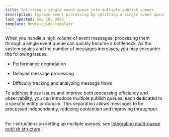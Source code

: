 ```yaml
---
title: Splitting a single event queue into multiple publish queues
description: Improve event processing by splitting a single event queue into multiple publish queues. Reduce bottlenecks, speed up processing, and enhance observability at scale.
last_updated: Sep 18, 2025
template: howto-guide-template
---
```


When you handle a high volume of event messages, processing them through a single event queue can quickly become a bottleneck. As the system scales and the number of messages increases, you may encounter the following issues:

- Performance degradation

- Delayed message processing

- Difficulty tracking and analyzing message flows

To address these issues and improve both processing efficiency and observability, you can introduce multiple publish queues, each dedicated to a specific entity or domain. This separation allows messages to be processed independently, reducing contention and improving throughput.

<!-- draw.io diagram -->
<div class="mxgraph" style="max-width:100%;border:1px solid transparent;" data-mxgraph="{&quot;highlight&quot;:&quot;#0000ff&quot;,&quot;nav&quot;:true,&quot;resize&quot;:true,&quot;dark-mode&quot;:&quot;auto&quot;,&quot;toolbar&quot;:&quot;zoom layers tags lightbox&quot;,&quot;edit&quot;:&quot;_blank&quot;,&quot;xml&quot;:&quot;&lt;mxfile host=\&quot;ac.draw.io\&quot; agent=\&quot;Mozilla/5.0 (Macintosh; Intel Mac OS X 10_15_7) AppleWebKit/537.36 (KHTML, like Gecko) Chrome/140.0.0.0 Safari/537.36\&quot; version=\&quot;28.2.3\&quot;&gt;\n  &lt;diagram id=\&quot;7OcbuDUcrvWmffeYAdIs\&quot; name=\&quot;Page-1\&quot;&gt;\n    &lt;mxGraphModel dx=\&quot;2066\&quot; dy=\&quot;1184\&quot; grid=\&quot;1\&quot; gridSize=\&quot;10\&quot; guides=\&quot;1\&quot; tooltips=\&quot;1\&quot; connect=\&quot;1\&quot; arrows=\&quot;1\&quot; fold=\&quot;1\&quot; page=\&quot;1\&quot; pageScale=\&quot;1\&quot; pageWidth=\&quot;827\&quot; pageHeight=\&quot;1169\&quot; math=\&quot;0\&quot; shadow=\&quot;0\&quot;&gt;\n      &lt;root&gt;\n        &lt;mxCell id=\&quot;0\&quot; /&gt;\n        &lt;mxCell id=\&quot;1\&quot; parent=\&quot;0\&quot; /&gt;\n        &lt;mxCell id=\&quot;IpyUoTzHNUqFgyhoeGnL-1\&quot; value=\&quot;\&quot; style=\&quot;rounded=0;whiteSpace=wrap;html=1;strokeColor=#33CCA6;\&quot; parent=\&quot;1\&quot; vertex=\&quot;1\&quot;&gt;\n          &lt;mxGeometry x=\&quot;824.1099999999999\&quot; y=\&quot;394\&quot; width=\&quot;760\&quot; height=\&quot;310\&quot; as=\&quot;geometry\&quot; /&gt;\n        &lt;/mxCell&gt;\n        &lt;mxCell id=\&quot;IpyUoTzHNUqFgyhoeGnL-2\&quot; value=\&quot;\&quot; style=\&quot;rounded=0;whiteSpace=wrap;html=1;dashed=1;strokeColor=#000000;fillColor=#33CCA6;fontColor=#333333;opacity=12;\&quot; parent=\&quot;1\&quot; vertex=\&quot;1\&quot;&gt;\n          &lt;mxGeometry x=\&quot;837.1099999999999\&quot; y=\&quot;432\&quot; width=\&quot;190\&quot; height=\&quot;178\&quot; as=\&quot;geometry\&quot; /&gt;\n        &lt;/mxCell&gt;\n        &lt;mxCell id=\&quot;IpyUoTzHNUqFgyhoeGnL-3\&quot; style=\&quot;edgeStyle=orthogonalEdgeStyle;rounded=0;orthogonalLoop=1;jettySize=auto;html=1;entryX=0;entryY=0.5;entryDx=0;entryDy=0;endArrow=classicThin;endFill=1;\&quot; parent=\&quot;1\&quot; source=\&quot;IpyUoTzHNUqFgyhoeGnL-4\&quot; target=\&quot;IpyUoTzHNUqFgyhoeGnL-14\&quot; edge=\&quot;1\&quot;&gt;\n          &lt;mxGeometry relative=\&quot;1\&quot; as=\&quot;geometry\&quot; /&gt;\n        &lt;/mxCell&gt;\n        &lt;mxCell id=\&quot;IpyUoTzHNUqFgyhoeGnL-4\&quot; value=\&quot;&amp;lt;font style=&amp;quot;&amp;quot;&amp;gt;&amp;lt;font face=&amp;quot;Helvetica&amp;quot; style=&amp;quot;font-size: 9px;&amp;quot;&amp;gt;Publish.Product Queue&amp;lt;/font&amp;gt;&amp;lt;br&amp;gt;&amp;lt;/font&amp;gt;\&quot; style=\&quot;rounded=1;whiteSpace=wrap;html=1;fillColor=#33CCA6;strokeColor=none;fontColor=#000000;\&quot; parent=\&quot;1\&quot; vertex=\&quot;1\&quot;&gt;\n          &lt;mxGeometry x=\&quot;1115.1100000000001\&quot; y=\&quot;456.5\&quot; width=\&quot;130\&quot; height=\&quot;30\&quot; as=\&quot;geometry\&quot; /&gt;\n        &lt;/mxCell&gt;\n        &lt;mxCell id=\&quot;IpyUoTzHNUqFgyhoeGnL-5\&quot; style=\&quot;edgeStyle=orthogonalEdgeStyle;rounded=0;orthogonalLoop=1;jettySize=auto;html=1;entryX=0;entryY=0.5;entryDx=0;entryDy=0;endArrow=classicThin;endFill=1;exitX=1;exitY=0.5;exitDx=0;exitDy=0;\&quot; parent=\&quot;1\&quot; source=\&quot;IpyUoTzHNUqFgyhoeGnL-6\&quot; edge=\&quot;1\&quot;&gt;\n          &lt;mxGeometry relative=\&quot;1\&quot; as=\&quot;geometry\&quot;&gt;\n            &lt;mxPoint x=\&quot;1015.1100000000001\&quot; y=\&quot;468.5\&quot; as=\&quot;sourcePoint\&quot; /&gt;\n            &lt;mxPoint x=\&quot;1115.1100000000001\&quot; y=\&quot;468.5\&quot; as=\&quot;targetPoint\&quot; /&gt;\n          &lt;/mxGeometry&gt;\n        &lt;/mxCell&gt;\n        &lt;mxCell id=\&quot;IpyUoTzHNUqFgyhoeGnL-6\&quot; value=\&quot;&amp;lt;font style=&amp;quot;&amp;quot;&amp;gt;&amp;lt;font style=&amp;quot;font-size: 9px;&amp;quot;&amp;gt;EventMessage&amp;lt;br&amp;gt;&amp;lt;/font&amp;gt;&amp;lt;font style=&amp;quot;font-size: 8px;&amp;quot; face=&amp;quot;Courier New&amp;quot;&amp;gt;&amp;lt;b&amp;gt;&amp;amp;lt;ProductStorageListner.php&amp;amp;gt;&amp;lt;/b&amp;gt;&amp;lt;/font&amp;gt;&amp;lt;br&amp;gt;&amp;lt;/font&amp;gt;\&quot; style=\&quot;rounded=1;whiteSpace=wrap;html=1;fillColor=#33CCA6;strokeColor=none;fontColor=#000000;\&quot; parent=\&quot;1\&quot; vertex=\&quot;1\&quot;&gt;\n          &lt;mxGeometry x=\&quot;857.1100000000001\&quot; y=\&quot;449\&quot; width=\&quot;150\&quot; height=\&quot;41\&quot; as=\&quot;geometry\&quot; /&gt;\n        &lt;/mxCell&gt;\n        &lt;mxCell id=\&quot;IpyUoTzHNUqFgyhoeGnL-7\&quot; value=\&quot;&amp;lt;font style=&amp;quot;font-size: 7px;&amp;quot;&amp;gt;Chunk Size: 100&amp;lt;/font&amp;gt;\&quot; style=\&quot;text;html=1;strokeColor=none;fillColor=none;align=center;verticalAlign=middle;whiteSpace=wrap;rounded=0;\&quot; parent=\&quot;1\&quot; vertex=\&quot;1\&quot;&gt;\n          &lt;mxGeometry x=\&quot;1105.1100000000001\&quot; y=\&quot;539.6600000000001\&quot; width=\&quot;70\&quot; height=\&quot;19.09\&quot; as=\&quot;geometry\&quot; /&gt;\n        &lt;/mxCell&gt;\n        &lt;mxCell id=\&quot;IpyUoTzHNUqFgyhoeGnL-8\&quot; style=\&quot;edgeStyle=orthogonalEdgeStyle;rounded=0;orthogonalLoop=1;jettySize=auto;html=1;entryX=0;entryY=0.5;entryDx=0;entryDy=0;endArrow=classicThin;endFill=1;exitX=1;exitY=0.5;exitDx=0;exitDy=0;\&quot; parent=\&quot;1\&quot; source=\&quot;IpyUoTzHNUqFgyhoeGnL-9\&quot; edge=\&quot;1\&quot;&gt;\n          &lt;mxGeometry relative=\&quot;1\&quot; as=\&quot;geometry\&quot;&gt;\n            &lt;mxPoint x=\&quot;1015.1100000000001\&quot; y=\&quot;568.5087719298244\&quot; as=\&quot;sourcePoint\&quot; /&gt;\n            &lt;mxPoint x=\&quot;1115.1100000000001\&quot; y=\&quot;568.7499999999999\&quot; as=\&quot;targetPoint\&quot; /&gt;\n          &lt;/mxGeometry&gt;\n        &lt;/mxCell&gt;\n        &lt;mxCell id=\&quot;IpyUoTzHNUqFgyhoeGnL-9\&quot; value=\&quot;&amp;lt;font style=&amp;quot;&amp;quot;&amp;gt;&amp;lt;font style=&amp;quot;font-size: 9px;&amp;quot;&amp;gt;EventMessage&amp;lt;br&amp;gt;&amp;lt;/font&amp;gt;&amp;lt;font style=&amp;quot;font-size: 8px;&amp;quot; face=&amp;quot;Courier New&amp;quot;&amp;gt;&amp;lt;b&amp;gt;&amp;amp;lt;PriceStorageListner.php&amp;amp;gt;&amp;lt;/b&amp;gt;&amp;lt;/font&amp;gt;&amp;lt;br&amp;gt;&amp;lt;/font&amp;gt;\&quot; style=\&quot;rounded=1;whiteSpace=wrap;html=1;fillColor=#33CCA6;strokeColor=none;fontColor=#000000;\&quot; parent=\&quot;1\&quot; vertex=\&quot;1\&quot;&gt;\n          &lt;mxGeometry x=\&quot;857.1100000000001\&quot; y=\&quot;549\&quot; width=\&quot;150\&quot; height=\&quot;41\&quot; as=\&quot;geometry\&quot; /&gt;\n        &lt;/mxCell&gt;\n        &lt;mxCell id=\&quot;IpyUoTzHNUqFgyhoeGnL-10\&quot; style=\&quot;edgeStyle=orthogonalEdgeStyle;rounded=0;orthogonalLoop=1;jettySize=auto;html=1;entryX=0;entryY=0.5;entryDx=0;entryDy=0;endArrow=classicThin;endFill=1;\&quot; parent=\&quot;1\&quot; source=\&quot;IpyUoTzHNUqFgyhoeGnL-11\&quot; target=\&quot;IpyUoTzHNUqFgyhoeGnL-15\&quot; edge=\&quot;1\&quot;&gt;\n          &lt;mxGeometry relative=\&quot;1\&quot; as=\&quot;geometry\&quot; /&gt;\n        &lt;/mxCell&gt;\n        &lt;mxCell id=\&quot;IpyUoTzHNUqFgyhoeGnL-11\&quot; value=\&quot;&amp;lt;font style=&amp;quot;&amp;quot;&amp;gt;&amp;lt;font face=&amp;quot;Helvetica&amp;quot; style=&amp;quot;font-size: 9px;&amp;quot;&amp;gt;Publish.Price Queue&amp;lt;/font&amp;gt;&amp;lt;br&amp;gt;&amp;lt;/font&amp;gt;\&quot; style=\&quot;rounded=1;whiteSpace=wrap;html=1;fillColor=#33CCA6;strokeColor=none;fontColor=#000000;\&quot; parent=\&quot;1\&quot; vertex=\&quot;1\&quot;&gt;\n          &lt;mxGeometry x=\&quot;1115.1100000000001\&quot; y=\&quot;557.75\&quot; width=\&quot;130\&quot; height=\&quot;30\&quot; as=\&quot;geometry\&quot; /&gt;\n        &lt;/mxCell&gt;\n        &lt;mxCell id=\&quot;IpyUoTzHNUqFgyhoeGnL-12\&quot; value=\&quot;&amp;lt;font style=&amp;quot;&amp;quot;&amp;gt;&amp;lt;font face=&amp;quot;Helvetica&amp;quot; style=&amp;quot;font-size: 9px;&amp;quot;&amp;gt;Publish.Product.Error Queue&amp;lt;/font&amp;gt;&amp;lt;br&amp;gt;&amp;lt;/font&amp;gt;\&quot; style=\&quot;rounded=1;whiteSpace=wrap;html=1;fillColor=#f8cecc;strokeColor=#b85450;\&quot; parent=\&quot;1\&quot; vertex=\&quot;1\&quot;&gt;\n          &lt;mxGeometry x=\&quot;1285.1100000000001\&quot; y=\&quot;421\&quot; width=\&quot;130\&quot; height=\&quot;30\&quot; as=\&quot;geometry\&quot; /&gt;\n        &lt;/mxCell&gt;\n        &lt;mxCell id=\&quot;IpyUoTzHNUqFgyhoeGnL-13\&quot; value=\&quot;&amp;lt;font style=&amp;quot;&amp;quot;&amp;gt;&amp;lt;font face=&amp;quot;Helvetica&amp;quot; style=&amp;quot;font-size: 9px;&amp;quot;&amp;gt;Publish.Price.Error Queue&amp;lt;/font&amp;gt;&amp;lt;br&amp;gt;&amp;lt;/font&amp;gt;\&quot; style=\&quot;rounded=1;whiteSpace=wrap;html=1;fillColor=#f8cecc;strokeColor=#b85450;\&quot; parent=\&quot;1\&quot; vertex=\&quot;1\&quot;&gt;\n          &lt;mxGeometry x=\&quot;1285.1100000000001\&quot; y=\&quot;524\&quot; width=\&quot;130\&quot; height=\&quot;30\&quot; as=\&quot;geometry\&quot; /&gt;\n        &lt;/mxCell&gt;\n        &lt;mxCell id=\&quot;IpyUoTzHNUqFgyhoeGnL-14\&quot; value=\&quot;&amp;lt;font style=&amp;quot;&amp;quot;&amp;gt;&amp;lt;font face=&amp;quot;Helvetica&amp;quot; style=&amp;quot;font-size: 9px;&amp;quot;&amp;gt;Publish Sync Storage Queue&amp;lt;/font&amp;gt;&amp;lt;br&amp;gt;&amp;lt;/font&amp;gt;\&quot; style=\&quot;rounded=1;whiteSpace=wrap;html=1;fillColor=#33CCA6;strokeColor=none;fontColor=#000000;\&quot; parent=\&quot;1\&quot; vertex=\&quot;1\&quot;&gt;\n          &lt;mxGeometry x=\&quot;1445.1100000000001\&quot; y=\&quot;456.5\&quot; width=\&quot;130\&quot; height=\&quot;30\&quot; as=\&quot;geometry\&quot; /&gt;\n        &lt;/mxCell&gt;\n        &lt;mxCell id=\&quot;IpyUoTzHNUqFgyhoeGnL-15\&quot; value=\&quot;&amp;lt;font style=&amp;quot;&amp;quot;&amp;gt;&amp;lt;font face=&amp;quot;Helvetica&amp;quot; style=&amp;quot;font-size: 9px;&amp;quot;&amp;gt;Price Sync Storage Queue&amp;lt;/font&amp;gt;&amp;lt;br&amp;gt;&amp;lt;/font&amp;gt;\&quot; style=\&quot;rounded=1;whiteSpace=wrap;html=1;fillColor=#33CCA6;strokeColor=none;fontColor=#000000;\&quot; parent=\&quot;1\&quot; vertex=\&quot;1\&quot;&gt;\n          &lt;mxGeometry x=\&quot;1445.1100000000001\&quot; y=\&quot;557.75\&quot; width=\&quot;130\&quot; height=\&quot;30\&quot; as=\&quot;geometry\&quot; /&gt;\n        &lt;/mxCell&gt;\n        &lt;mxCell id=\&quot;IpyUoTzHNUqFgyhoeGnL-16\&quot; style=\&quot;edgeStyle=orthogonalEdgeStyle;rounded=0;orthogonalLoop=1;jettySize=auto;html=1;entryX=0;entryY=0.75;entryDx=0;entryDy=0;dashed=1;endArrow=classicThin;endFill=1;strokeColor=#999999;\&quot; parent=\&quot;1\&quot; source=\&quot;IpyUoTzHNUqFgyhoeGnL-18\&quot; target=\&quot;IpyUoTzHNUqFgyhoeGnL-4\&quot; edge=\&quot;1\&quot;&gt;\n          &lt;mxGeometry relative=\&quot;1\&quot; as=\&quot;geometry\&quot;&gt;\n            &lt;Array as=\&quot;points\&quot;&gt;\n              &lt;mxPoint x=\&quot;1037.1100000000001\&quot; y=\&quot;479\&quot; /&gt;\n            &lt;/Array&gt;\n          &lt;/mxGeometry&gt;\n        &lt;/mxCell&gt;\n        &lt;mxCell id=\&quot;IpyUoTzHNUqFgyhoeGnL-17\&quot; style=\&quot;edgeStyle=orthogonalEdgeStyle;rounded=0;orthogonalLoop=1;jettySize=auto;html=1;entryX=0;entryY=0.75;entryDx=0;entryDy=0;endArrow=classicThin;endFill=1;dashed=1;strokeColor=#999999;\&quot; parent=\&quot;1\&quot; source=\&quot;IpyUoTzHNUqFgyhoeGnL-18\&quot; target=\&quot;IpyUoTzHNUqFgyhoeGnL-11\&quot; edge=\&quot;1\&quot;&gt;\n          &lt;mxGeometry relative=\&quot;1\&quot; as=\&quot;geometry\&quot;&gt;\n            &lt;Array as=\&quot;points\&quot;&gt;\n              &lt;mxPoint x=\&quot;1037.1100000000001\&quot; y=\&quot;580\&quot; /&gt;\n            &lt;/Array&gt;\n          &lt;/mxGeometry&gt;\n        &lt;/mxCell&gt;\n        &lt;mxCell id=\&quot;IpyUoTzHNUqFgyhoeGnL-18\&quot; value=\&quot;&amp;lt;font style=&amp;quot;&amp;quot;&amp;gt;&amp;lt;font face=&amp;quot;Helvetica&amp;quot; style=&amp;quot;font-size: 9px;&amp;quot;&amp;gt;Publisher.Retry Queue&amp;lt;/font&amp;gt;&amp;lt;br&amp;gt;&amp;lt;/font&amp;gt;\&quot; style=\&quot;rounded=1;whiteSpace=wrap;html=1;fillColor=#dae8fc;strokeColor=#6c8ebf;\&quot; parent=\&quot;1\&quot; vertex=\&quot;1\&quot;&gt;\n          &lt;mxGeometry x=\&quot;1007.1100000000001\&quot; y=\&quot;642\&quot; width=\&quot;130\&quot; height=\&quot;30\&quot; as=\&quot;geometry\&quot; /&gt;\n        &lt;/mxCell&gt;\n        &lt;mxCell id=\&quot;IpyUoTzHNUqFgyhoeGnL-19\&quot; value=\&quot;&amp;lt;font style=&amp;quot;font-size: 7px;&amp;quot;&amp;gt;Chunk Size: 100&amp;lt;/font&amp;gt;\&quot; style=\&quot;text;html=1;strokeColor=none;fillColor=none;align=center;verticalAlign=middle;whiteSpace=wrap;rounded=0;\&quot; parent=\&quot;1\&quot; vertex=\&quot;1\&quot;&gt;\n          &lt;mxGeometry x=\&quot;1105.1100000000001\&quot; y=\&quot;438.4100000000001\&quot; width=\&quot;70\&quot; height=\&quot;19.09\&quot; as=\&quot;geometry\&quot; /&gt;\n        &lt;/mxCell&gt;\n        &lt;mxCell id=\&quot;IpyUoTzHNUqFgyhoeGnL-20\&quot; style=\&quot;edgeStyle=orthogonalEdgeStyle;rounded=0;orthogonalLoop=1;jettySize=auto;html=1;dashed=1;jumpStyle=arc;endArrow=classicThin;endFill=1;\&quot; parent=\&quot;1\&quot; source=\&quot;IpyUoTzHNUqFgyhoeGnL-4\&quot; edge=\&quot;1\&quot;&gt;\n          &lt;mxGeometry relative=\&quot;1\&quot; as=\&quot;geometry\&quot;&gt;\n            &lt;Array as=\&quot;points\&quot;&gt;\n              &lt;mxPoint x=\&quot;1180\&quot; y=\&quot;492\&quot; /&gt;\n              &lt;mxPoint x=\&quot;1088\&quot; y=\&quot;492\&quot; /&gt;\n            &lt;/Array&gt;\n            &lt;mxPoint x=\&quot;1088\&quot; y=\&quot;640\&quot; as=\&quot;targetPoint\&quot; /&gt;\n          &lt;/mxGeometry&gt;\n        &lt;/mxCell&gt;\n        &lt;mxCell id=\&quot;IpyUoTzHNUqFgyhoeGnL-21\&quot; style=\&quot;edgeStyle=orthogonalEdgeStyle;rounded=0;orthogonalLoop=1;jettySize=auto;html=1;endArrow=none;endFill=0;dashed=1;\&quot; parent=\&quot;1\&quot; edge=\&quot;1\&quot;&gt;\n          &lt;mxGeometry relative=\&quot;1\&quot; as=\&quot;geometry\&quot;&gt;\n            &lt;mxPoint x=\&quot;1177.1100000000001\&quot; y=\&quot;587.7499999999999\&quot; as=\&quot;sourcePoint\&quot; /&gt;\n            &lt;mxPoint x=\&quot;1088\&quot; y=\&quot;600\&quot; as=\&quot;targetPoint\&quot; /&gt;\n            &lt;Array as=\&quot;points\&quot;&gt;\n              &lt;mxPoint x=\&quot;1177\&quot; y=\&quot;593\&quot; /&gt;\n              &lt;mxPoint x=\&quot;1088\&quot; y=\&quot;593\&quot; /&gt;\n            &lt;/Array&gt;\n          &lt;/mxGeometry&gt;\n        &lt;/mxCell&gt;\n        &lt;mxCell id=\&quot;IpyUoTzHNUqFgyhoeGnL-22\&quot; value=\&quot;&amp;lt;font style=&amp;quot;font-size: 6px;&amp;quot;&amp;gt;Retry&amp;lt;/font&amp;gt;\&quot; style=\&quot;text;html=1;strokeColor=none;fillColor=none;align=center;verticalAlign=middle;whiteSpace=wrap;rounded=0;\&quot; parent=\&quot;1\&quot; vertex=\&quot;1\&quot;&gt;\n          &lt;mxGeometry x=\&quot;1135.1100000000001\&quot; y=\&quot;487.5\&quot; width=\&quot;70\&quot; height=\&quot;19.09\&quot; as=\&quot;geometry\&quot; /&gt;\n        &lt;/mxCell&gt;\n        &lt;mxCell id=\&quot;IpyUoTzHNUqFgyhoeGnL-23\&quot; value=\&quot;&amp;lt;font style=&amp;quot;font-size: 6px;&amp;quot;&amp;gt;Retry&amp;lt;/font&amp;gt;\&quot; style=\&quot;text;html=1;strokeColor=none;fillColor=none;align=center;verticalAlign=middle;whiteSpace=wrap;rounded=0;\&quot; parent=\&quot;1\&quot; vertex=\&quot;1\&quot;&gt;\n          &lt;mxGeometry x=\&quot;1134.1100000000001\&quot; y=\&quot;588.5\&quot; width=\&quot;70\&quot; height=\&quot;19.09\&quot; as=\&quot;geometry\&quot; /&gt;\n        &lt;/mxCell&gt;\n        &lt;mxCell id=\&quot;IpyUoTzHNUqFgyhoeGnL-24\&quot; style=\&quot;edgeStyle=orthogonalEdgeStyle;rounded=0;orthogonalLoop=1;jettySize=auto;html=1;entryX=0.791;entryY=-0.019;entryDx=0;entryDy=0;entryPerimeter=0;startArrow=classicThin;startFill=1;endArrow=none;endFill=0;dashed=1;strokeColor=#FF3333;\&quot; parent=\&quot;1\&quot; source=\&quot;IpyUoTzHNUqFgyhoeGnL-13\&quot; target=\&quot;IpyUoTzHNUqFgyhoeGnL-11\&quot; edge=\&quot;1\&quot;&gt;\n          &lt;mxGeometry relative=\&quot;1\&quot; as=\&quot;geometry\&quot;&gt;\n            &lt;Array as=\&quot;points\&quot;&gt;\n              &lt;mxPoint x=\&quot;1218.1100000000001\&quot; y=\&quot;539\&quot; /&gt;\n            &lt;/Array&gt;\n          &lt;/mxGeometry&gt;\n        &lt;/mxCell&gt;\n        &lt;mxCell id=\&quot;IpyUoTzHNUqFgyhoeGnL-25\&quot; style=\&quot;edgeStyle=orthogonalEdgeStyle;rounded=0;orthogonalLoop=1;jettySize=auto;html=1;entryX=0.783;entryY=0.034;entryDx=0;entryDy=0;entryPerimeter=0;startArrow=classicThin;startFill=1;endArrow=none;endFill=0;dashed=1;strokeColor=#FF3333;\&quot; parent=\&quot;1\&quot; source=\&quot;IpyUoTzHNUqFgyhoeGnL-12\&quot; target=\&quot;IpyUoTzHNUqFgyhoeGnL-4\&quot; edge=\&quot;1\&quot;&gt;\n          &lt;mxGeometry relative=\&quot;1\&quot; as=\&quot;geometry\&quot; /&gt;\n        &lt;/mxCell&gt;\n        &lt;mxCell id=\&quot;IpyUoTzHNUqFgyhoeGnL-26\&quot; value=\&quot;&amp;lt;font style=&amp;quot;font-size: 6px;&amp;quot;&amp;gt;Retry &amp;amp;gt;&amp;amp;nbsp; Max. Retry&amp;lt;/font&amp;gt;\&quot; style=\&quot;text;html=1;strokeColor=none;fillColor=none;align=center;verticalAlign=middle;whiteSpace=wrap;rounded=0;\&quot; parent=\&quot;1\&quot; vertex=\&quot;1\&quot;&gt;\n          &lt;mxGeometry x=\&quot;1211.1100000000001\&quot; y=\&quot;520.46\&quot; width=\&quot;70\&quot; height=\&quot;19.09\&quot; as=\&quot;geometry\&quot; /&gt;\n        &lt;/mxCell&gt;\n        &lt;mxCell id=\&quot;IpyUoTzHNUqFgyhoeGnL-27\&quot; value=\&quot;&amp;lt;font style=&amp;quot;font-size: 6px;&amp;quot;&amp;gt;Retry &amp;amp;gt;&amp;amp;nbsp; Max. Retry&amp;lt;/font&amp;gt;\&quot; style=\&quot;text;html=1;strokeColor=none;fillColor=none;align=center;verticalAlign=middle;whiteSpace=wrap;rounded=0;\&quot; parent=\&quot;1\&quot; vertex=\&quot;1\&quot;&gt;\n          &lt;mxGeometry x=\&quot;1210.1100000000001\&quot; y=\&quot;417\&quot; width=\&quot;70\&quot; height=\&quot;19.09\&quot; as=\&quot;geometry\&quot; /&gt;\n        &lt;/mxCell&gt;\n        &lt;mxCell id=\&quot;IpyUoTzHNUqFgyhoeGnL-28\&quot; value=\&quot;&amp;lt;font style=&amp;quot;font-size: 6px;&amp;quot;&amp;gt;Retry + 1&amp;lt;/font&amp;gt;\&quot; style=\&quot;text;html=1;strokeColor=none;fillColor=none;align=center;verticalAlign=middle;whiteSpace=wrap;rounded=0;\&quot; parent=\&quot;1\&quot; vertex=\&quot;1\&quot;&gt;\n          &lt;mxGeometry x=\&quot;985.1100000000001\&quot; y=\&quot;620\&quot; width=\&quot;70\&quot; height=\&quot;19.09\&quot; as=\&quot;geometry\&quot; /&gt;\n        &lt;/mxCell&gt;\n        &lt;mxCell id=\&quot;IpyUoTzHNUqFgyhoeGnL-29\&quot; value=\&quot;&amp;lt;font style=&amp;quot;font-size: 10px;&amp;quot;&amp;gt;1&amp;lt;/font&amp;gt;\&quot; style=\&quot;ellipse;whiteSpace=wrap;html=1;fontSize=11;fontStyle=0;strokeColor=#33CCA6;fontColor=#33CCA6;\&quot; parent=\&quot;1\&quot; vertex=\&quot;1\&quot;&gt;\n          &lt;mxGeometry x=\&quot;1014\&quot; y=\&quot;448.5899999999999\&quot; width=\&quot;28\&quot; height=\&quot;14\&quot; as=\&quot;geometry\&quot; /&gt;\n        &lt;/mxCell&gt;\n        &lt;mxCell id=\&quot;IpyUoTzHNUqFgyhoeGnL-30\&quot; value=\&quot;&amp;lt;font style=&amp;quot;font-size: 10px;&amp;quot;&amp;gt;2&amp;lt;/font&amp;gt;\&quot; style=\&quot;ellipse;whiteSpace=wrap;html=1;fontSize=11;fontStyle=0;strokeColor=#33CCA6;fontColor=#33CCA6;\&quot; parent=\&quot;1\&quot; vertex=\&quot;1\&quot;&gt;\n          &lt;mxGeometry x=\&quot;1250\&quot; y=\&quot;476.5899999999999\&quot; width=\&quot;28\&quot; height=\&quot;14\&quot; as=\&quot;geometry\&quot; /&gt;\n        &lt;/mxCell&gt;\n        &lt;mxCell id=\&quot;IpyUoTzHNUqFgyhoeGnL-31\&quot; value=\&quot;&amp;lt;font style=&amp;quot;font-size: 10px;&amp;quot;&amp;gt;4&amp;lt;/font&amp;gt;\&quot; style=\&quot;ellipse;whiteSpace=wrap;html=1;fontSize=11;fontStyle=0;strokeColor=#33CCA6;fontColor=#33CCA6;\&quot; parent=\&quot;1\&quot; vertex=\&quot;1\&quot;&gt;\n          &lt;mxGeometry x=\&quot;1129\&quot; y=\&quot;496.5899999999999\&quot; width=\&quot;28\&quot; height=\&quot;14\&quot; as=\&quot;geometry\&quot; /&gt;\n        &lt;/mxCell&gt;\n        &lt;mxCell id=\&quot;IpyUoTzHNUqFgyhoeGnL-32\&quot; value=\&quot;&amp;lt;font style=&amp;quot;font-size: 10px;&amp;quot;&amp;gt;5&amp;lt;/font&amp;gt;\&quot; style=\&quot;ellipse;whiteSpace=wrap;html=1;fontSize=11;fontStyle=0;strokeColor=#33CCA6;fontColor=#33CCA6;\&quot; parent=\&quot;1\&quot; vertex=\&quot;1\&quot;&gt;\n          &lt;mxGeometry x=\&quot;1042\&quot; y=\&quot;611.5899999999999\&quot; width=\&quot;28\&quot; height=\&quot;14\&quot; as=\&quot;geometry\&quot; /&gt;\n        &lt;/mxCell&gt;\n        &lt;mxCell id=\&quot;POFrgckD3E7XPRbi2Vty-1\&quot; value=\&quot;&amp;lt;font style=&amp;quot;font-size: 10px;&amp;quot;&amp;gt;3&amp;lt;/font&amp;gt;\&quot; style=\&quot;ellipse;whiteSpace=wrap;html=1;fontSize=11;fontStyle=0;strokeColor=#33CCA6;fontColor=#33CCA6;\&quot; parent=\&quot;1\&quot; vertex=\&quot;1\&quot;&gt;\n          &lt;mxGeometry x=\&quot;1183.11\&quot; y=\&quot;428.9999999999999\&quot; width=\&quot;28\&quot; height=\&quot;14\&quot; as=\&quot;geometry\&quot; /&gt;\n        &lt;/mxCell&gt;\n      &lt;/root&gt;\n    &lt;/mxGraphModel&gt;\n  &lt;/diagram&gt;\n&lt;/mxfile&gt;\n&quot;}"></div>
<script type="text/javascript" src="https://viewer.diagrams.net/js/viewer-static.min.js"></script>



For instructions on setting up multiple queues, see [Integrating multi-queue publish structure](/docs/dg/dev/integrate-and-configure/integrate-multi-queue-publish-structure) .